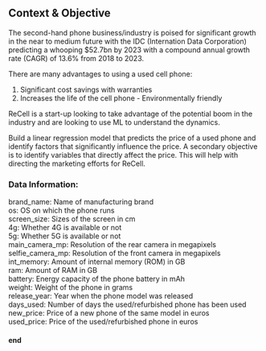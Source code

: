 ## Context & Objective

The second-hand phone business/industry is poised for significant growth in the near to medium future with the IDC (Internation Data Corporation) predicting a whooping \$52.7bn by 2023 with a compound annual growth rate (CAGR) of 13.6% from 2018 to 2023.

There are many advantages to using a used cell phone:  
1. Significant cost savings with warranties
2. Increases the life of the cell phone - Environmentally friendly 

ReCell is a start-up looking to take advantage of the potential boom in the industry and are looking to use ML to understand the dynamics.

Build a linear regression model that predicts the price of a used phone and identify factors that significantly influence the price. A secondary objective is to identify variables that directly affect the price. This will help with directing the marketing efforts for ReCell.


### Data Information:  
brand_name: Name of manufacturing brand  
os: OS on which the phone runs  
screen_size: Sizes of the screen in cm  
4g: Whether 4G is available or not  
5g: Whether 5G is available or not  
main_camera_mp: Resolution of the rear camera in megapixels  
selfie_camera_mp: Resolution of the front camera in megapixels  
int_memory: Amount of internal memory (ROM) in GB  
ram: Amount of RAM in GB  
battery: Energy capacity of the phone battery in mAh  
weight: Weight of the phone in grams  
release_year: Year when the phone model was released  
days_used: Number of days the used/refurbished phone has been used  
new_price: Price of a new phone of the same model in euros  
used_price: Price of the used/refurbished phone in euros 

#### end
